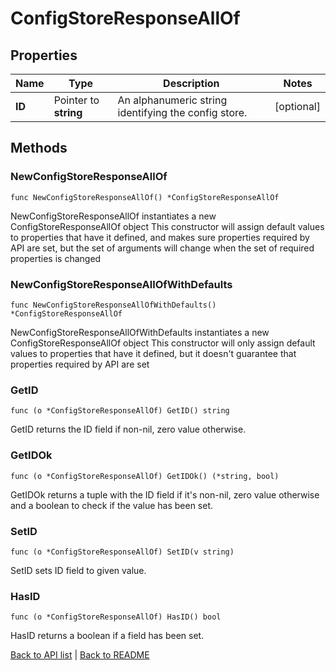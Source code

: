 # ConfigStoreResponseAllOf

## Properties

Name | Type | Description | Notes
------------ | ------------- | ------------- | -------------
**ID** | Pointer to **string** | An alphanumeric string identifying the config store. | [optional] 

## Methods

### NewConfigStoreResponseAllOf

`func NewConfigStoreResponseAllOf() *ConfigStoreResponseAllOf`

NewConfigStoreResponseAllOf instantiates a new ConfigStoreResponseAllOf object
This constructor will assign default values to properties that have it defined,
and makes sure properties required by API are set, but the set of arguments
will change when the set of required properties is changed

### NewConfigStoreResponseAllOfWithDefaults

`func NewConfigStoreResponseAllOfWithDefaults() *ConfigStoreResponseAllOf`

NewConfigStoreResponseAllOfWithDefaults instantiates a new ConfigStoreResponseAllOf object
This constructor will only assign default values to properties that have it defined,
but it doesn't guarantee that properties required by API are set

### GetID

`func (o *ConfigStoreResponseAllOf) GetID() string`

GetID returns the ID field if non-nil, zero value otherwise.

### GetIDOk

`func (o *ConfigStoreResponseAllOf) GetIDOk() (*string, bool)`

GetIDOk returns a tuple with the ID field if it's non-nil, zero value otherwise
and a boolean to check if the value has been set.

### SetID

`func (o *ConfigStoreResponseAllOf) SetID(v string)`

SetID sets ID field to given value.

### HasID

`func (o *ConfigStoreResponseAllOf) HasID() bool`

HasID returns a boolean if a field has been set.


[Back to API list](../README.md#documentation-for-api-endpoints) | [Back to README](../README.md)
